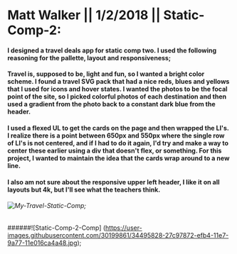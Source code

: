 # Matt Walker || 1/2/2018 || Static-Comp-2:

#### I designed a travel deals app for static comp two. I used the following reasoning for the pallette, layout and responsiveness;

#### Travel is, supposed to be, light and fun, so I wanted a bright color scheme. I found a travel SVG pack that had a nice reds, blues and yellows that I used for icons and hover states. I wanted the photos to be the focal point of the site, so I picked colorful photos of each destination and then used a gradient from the photo back to a constant dark blue from the header.

#### I used a flexed UL to get the cards on the page and then wrapped the LI's. I realize there is a point between 650px and 550px where the single row of LI's is not centered, and if I had to do it again, I'd try and make a way to center these earlier using a div that doesn't flex, or something. For this project, I wanted to maintain the idea that the cards wrap around to a new line.

#### I also am not sure about the responsive upper left header, I like it on all layouts but 4k, but I'll see what the teachers think.

###### ![My-Travel-Static-Comp](https://user-images.githubusercontent.com/30199861/34495908-875272b2-efb4-11e7-84c2-1efdc306f051.png);

######![Static-Comp-2-Comp] (https://user-images.githubusercontent.com/30199861/34495828-27c97872-efb4-11e7-9a77-11e016ca4a48.jpg);





